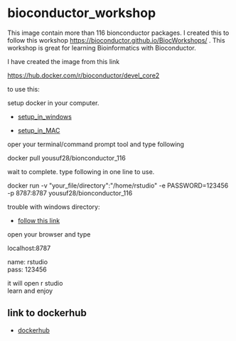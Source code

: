 # bioconductor_workshop

This  image contain more than 116 bionconductor packages. I created this to follow this workshop https://bioconductor.github.io/BiocWorkshops/ . This workshop is great for learning Bioinformatics with Bioconductor.

I have created the image from this link

https://hub.docker.com/r/bioconductor/devel_core2

to use this:

setup docker in your computer.

- [setup_in_windows](https://www.youtube.com/watch?v=GIMExUnjzMw)

- [setup_in_MAC](https://www.youtube.com/watch?v=O4Yro0VN5Ds)



oper your terminal/command prompt tool and type following  

docker pull yousuf28/bionconductor_116

wait to complete.
type following in one line to use.

docker run -v "your_file/directory":"/home/rstudio" -e PASSWORD=123456 -p 8787:8787 yousuf28/bionconductor_116  

trouble with windows directory:

- [follow this link](https://medium.com/@kale.miller96/how-to-mount-your-current-working-directory-to-your-docker-container-in-windows-74e47fa104d7)

open your browser and type

localhost:8787

name: rstudio  
pass: 123456

it will open r studio  
learn and enjoy

## link to dockerhub

- [dockerhub](https://cloud.docker.com/u/yousuf28/repository/docker/yousuf28/bionconductor_116)
